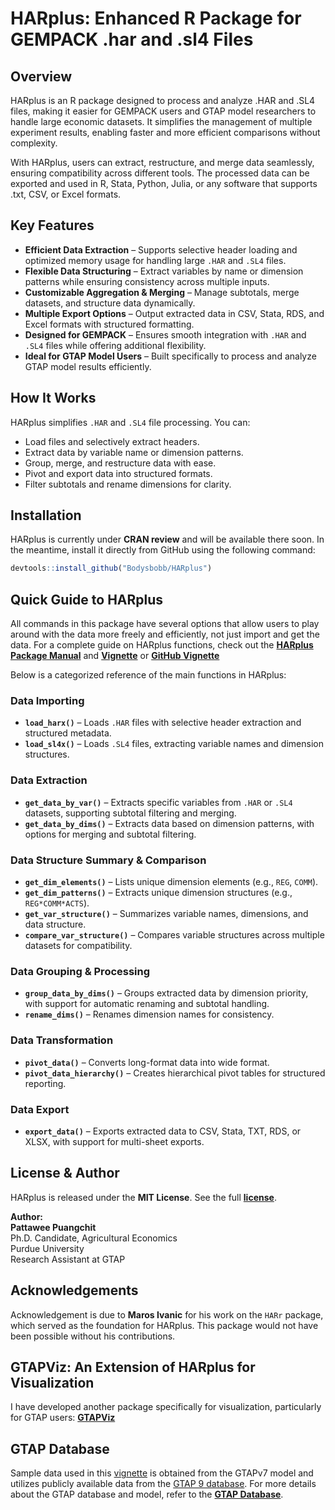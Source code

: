 # HARplus: Enhanced R Package for GEMPACK .har and .sl4 Files

## Overview

HARplus is an R package designed to process and analyze .HAR and .SL4 files, making it easier for GEMPACK users and GTAP model researchers to handle large economic datasets. It simplifies the management of multiple experiment results, enabling faster and more efficient comparisons without complexity.

With HARplus, users can extract, restructure, and merge data seamlessly, ensuring compatibility across different tools. The processed data can be exported and used in R, Stata, Python, Julia, or any software that supports .txt, CSV, or Excel formats.

## Key Features

- **Efficient Data Extraction** – Supports selective header loading and optimized memory usage for handling large `.HAR` and `.SL4` files.  
- **Flexible Data Structuring** – Extract variables by name or dimension patterns while ensuring consistency across multiple inputs.  
- **Customizable Aggregation & Merging** – Manage subtotals, merge datasets, and structure data dynamically.  
- **Multiple Export Options** – Output extracted data in CSV, Stata, RDS, and Excel formats with structured formatting.  
- **Designed for GEMPACK** – Ensures smooth integration with `.HAR` and `.SL4` files while offering additional flexibility.  
- **Ideal for GTAP Model Users** – Built specifically to process and analyze GTAP model results efficiently.  

## How It Works

HARplus simplifies `.HAR` and `.SL4` file processing. You can:
- Load files and selectively extract headers.
- Extract data by variable name or dimension patterns.
- Group, merge, and restructure data with ease.
- Pivot and export data into structured formats.
- Filter subtotals and rename dimensions for clarity.

## Installation

HARplus is currently under **CRAN review** and will be available there soon. In the meantime, install it directly from GitHub using the following command:

```r
devtools::install_github("Bodysbobb/HARplus")
```

## Quick Guide to HARplus

All commands in this package have several options that allow users to play around with the data more freely and efficiently, not just import and get the data. For a complete guide on HARplus functions, check out the **[HARplus Package Manual](inst/docs/HARplus_1.0.1.pdf)** and **[Vignette](https://rpubs.com/Bodysbob/1273998/)** or **[GitHub Vignette](https://bodysbobb.github.io/HARplus/)**

Below is a categorized reference of the main functions in HARplus:

### Data Importing
- **`load_harx()`** – Loads `.HAR` files with selective header extraction and structured metadata.  
- **`load_sl4x()`** – Loads `.SL4` files, extracting variable names and dimension structures.

### Data Extraction
- **`get_data_by_var()`** – Extracts specific variables from `.HAR` or `.SL4` datasets, supporting subtotal filtering and merging.  
- **`get_data_by_dims()`** – Extracts data based on dimension patterns, with options for merging and subtotal filtering.

### Data Structure Summary & Comparison
- **`get_dim_elements()`** – Lists unique dimension elements (e.g., `REG`, `COMM`).  
- **`get_dim_patterns()`** – Extracts unique dimension structures (e.g., `REG*COMM*ACTS`).  
- **`get_var_structure()`** – Summarizes variable names, dimensions, and data structure.  
- **`compare_var_structure()`** – Compares variable structures across multiple datasets for compatibility.

### Data Grouping & Processing
- **`group_data_by_dims()`** – Groups extracted data by dimension priority, with support for automatic renaming and subtotal handling.  
- **`rename_dims()`** – Renames dimension names for consistency.

### Data Transformation
- **`pivot_data()`** – Converts long-format data into wide format.  
- **`pivot_data_hierarchy()`** – Creates hierarchical pivot tables for structured reporting.

### Data Export
- **`export_data()`** – Exports extracted data to CSV, Stata, TXT, RDS, or XLSX, with support for multi-sheet exports.

## License & Author  

HARplus is released under the **MIT License**. See the full **[license](LICENSE)**.  

**Author:**  
**Pattawee Puangchit**  
Ph.D. Candidate, Agricultural Economics  
Purdue University  
Research Assistant at GTAP  

## Acknowledgements

Acknowledgement is due to **Maros Ivanic** for his work on the `HARr` package, which served as the foundation for HARplus. This package would not have been possible without his contributions.

## GTAPViz: An Extension of HARplus for Visualization

I have developed another package specifically for visualization, particularly for GTAP users: **[GTAPViz](https://bodysbobb.github.io/GTAPViz/)**

## GTAP Database

Sample data used in this [vignette](https://rpubs.com/Bodysbob/1273998) is obtained from the GTAPv7 model and utilizes publicly available data from the [GTAP 9 database](https://www.gtap.agecon.purdue.edu/databases/archives.asp). For more details about the GTAP database and model, refer to the **[GTAP Database](https://www.gtap.agecon.purdue.edu/)**.
